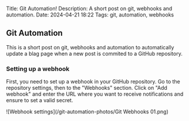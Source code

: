 Title: Git Automation!
Description: A short post on git, webhooks and automation.
Date: 2024-04-21 18:22
Tags: git, automation, webhooks

## Git Automation

This is a short post on git, webhooks and automation to automatically update a blag page when 
a new post is commited to a GitHub repository.

### Setting up a webhook

First, you need to set up a webhook in your GitHub repository. Go to the repository settings, 
then to the "Webhooks" section. Click on "Add webhook" and enter the URL where you want to receive notifications and 
ensure to set a valid secret.

![Webhook settings](/git-automation-photos/Git Webhooks 01.png)



